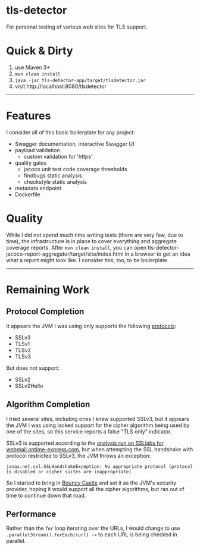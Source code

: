 # tls-detector
For personal testing of various web sites for TLS support.

# Quick & Dirty

1. use Maven 3+
2. `mvn clean install`
3. `java -jar tls-detector-app/target/tlsdetector.jar`
4. visit http://localhost:8080/tlsdetector

---

# Features

I consider all of this basic boilerplate for any project:

* Swagger documentation, interactive Swagger UI
* payload validation
  * custom validation for 'https'
* quality gates
  * jacoco unit test code coverage thresholds
  * findbugs static analysis
  * checkstyle static analysis
* metadata endpoint
* Dockerfile

# Quality

While I did not spend much time writing tests (there are very few, due to time),
the infrastructure is in place to cover everything and aggregate coverage reports.
After `mvn clean install`, you can open tls-detector-jacoco-report-aggregator/target/site/index.html in a browser to get an idea what a report might look like.  I consider this, too, to be boilerplate.

---

# Remaining Work

## Protocol Completion

It appears the JVM I was using only supports the following [protocols](https://docs.oracle.com/javase/8/docs/technotes/guides/security/StandardNames.html):

* SSLv3
* TLSv1
* TLSv2
* TLSv3

But does _not_ support:

* SSLv2
* SSLv2Hello

## Algorithm Completion

I tried several sites, including ones I knew supported SSLv3, but it appears the JVM I was using lacked support for the cipher algorithm being used by one of the sites, so this service reports a false "TLS only" indicator.

SSLv3 is supported according to the [analysis run on SSLlabs for webmail.ontime-express.com](https://globalsign.ssllabs.com/analyze.html?d=webmail.ontime-express.com), but when attempting the SSL handshake with protocol restricted to SSLv3, the JVM throws an exception:

```
javax.net.ssl.SSLHandshakeException: No appropriate protocol (protocol is disabled or cipher suites are inappropriate)
```

So I started to bring in [Bouncy Castle](https://www.bouncycastle.org/java.html) and set it as the JVM's security provider, hoping it would support all the cipher algorithms, but ran out of time to continue down that road.

## Performance

Rather than the `for` loop iterating over the URLs, I would change to use `.parallelStream().forEach((url) ->` to each URL is being checked in parallel.
